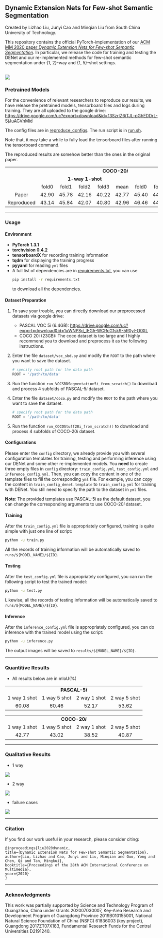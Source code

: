 ## Dynamic Extension Nets for Few-shot Semantic Segmentation
Created by Lizhao Liu, Junyi Cao and Minqian Liu from South China University of Technology.

This repository contains the official PyTorch-implementation of our [ACM MM 2020 paper *Dynamic Extension Nets for Few-shot Semantic Segmentation*](https://dl.acm.org/doi/10.1145/3394171.3413915). In particular, we release the code for training and testing the DENet and our re-implemented methods for few-shot semantic segmentation under {1, 2}-way and {1, 5}-shot settings. 

<br>

<img src="image/arch.png" align="center">

### Pretrained Models
For the convenience of relevant researchers to reproduce our results, we have release the pretrained models, tensorboard files and logs during training.
They are all uploaded to the google drive: https://drive.google.com/uc?export=download&id=13SzrlZ6iTJL-pGhEDDrL-SjJuAGVhMid

The config files are in [reproduce_configs](reproduce_configs).
The run script is in [run.sh](run.sh).

Note that, it may take a while to fully load the tensorboard files after running the tensorboard command.

The reproduced results are somehow better than the ones in the original paper.
<table>
<tr>
<td align='center' colspan=11><b>COCO-20<i>i</i></b></td>
</tr>
<tr>
<td align='center'></td>
<td align='center' colspan=5><b>1-way 1-shot</b></td>
<td align='center' colspan=5><b>1-way 5-shot</b></td>
</tr>
<tr>
<td align='center'></td>
<td align='center'>fold0</td>
<td align='center'>fold1</td>
<td align='center'>fold2</td>
<td align='center'>fold3</td>
<td align='center'>mean</td>
<td align='center'>fold0</td>
<td align='center'>fold1</td>
<td align='center'>fold2</td>
<td align='center'>fold3</td>
<td align='center'>mean</td>
</tr>
<tr>
<td align='center'>Paper</td>
<td align='center'>42.90</td>
<td align='center'>45.78</td>
<td align='center'>42.16</td>
<td align='center'>40.22</td>
<td align='center'>42.77</td>
<td align='center'>45.40 </td>
<td align='center'>44.86 </td>
<td align='center'>41.57 </td>
<td align='center'>40.26 </td>
<td align='center'>43.02</td>
</tr>
<tr>
<td align='center'>Reproduced</td>
<td align='center'>43.14</td>
<td align='center'>45.84</td>
<td align='center'>42.07</td>
<td align='center'>40.80</td>
<td align='center'>42.96</td>
<td align='center'>46.46</td>
<td align='center'>44.95</td>
<td align='center'>40.28</td>
<td align='center'>40.99</td>
<td align='center'>43.17</td>
</tr>
</table>

---
### Usage

#### Environment
- **PyTorch 1.3.1**
- **torchvision 0.4.2**
- **tensorboardX** for recording training information
- **tqdm** for displaying the training progress
- **pyyaml** for reading `yml` files
- A full list of dependencies are in [requirements.txt](requirements.txt), you can use
	```bash
	pip install -r requirements.txt
	```
	to download all the dependencies.

#### Dataset Preparation
1. To save your trouble, you can directly download our preprocessed datasets via google drive:
   
   * PASCAL VOC 5i (6.4GB): https://drive.google.com/uc?export=download&id=1uWNPSd_tEG5-WCRcG1sk9-5R0yI-O0XL
   * COCO 20i (23GB): The coco dataset is too large and I highly recommend you to download and preprocess it as the following instructions.
   
1. Enter the file `dataset/voc_sbd.py` and modify the `ROOT` to the path where you want to save the dataset.
	```python
	# specify root path for the data path
	ROOT = '/path/to/data'
	``` 
1. Run the function `run_VOCSBDSegmentation5i_from_scratch()` to download and process 4 subfolds of PASCAL-5*i* dataset.

1. Enter the file `dataset/coco.py` and modify the `ROOT` to the path where you want to save the dataset.
	```python
	# specify root path for the data path
	ROOT = '/path/to/data'
	``` 
1. Run the function `run_COCOStuff20i_from_scratch()` to download and process 4 subfolds of COCO-20*i* dataset.

#### Configurations
Please enter the `config` directory, we already provide you with several configuration templates for training, testing and performing inference using our DENet and some other re-implemented models. 
You **need** to create three empty files in `config` directory: `train_config.yml`, `test_config.yml` and `inference_config.yml`. Then, you can copy the content in one of the template files to fill the corresponding `yml` file. For example, you can copy the content in `train_config_denet.template` to `train_config.yml` for training with DENet. You still need to specify the path to the dataset in `yml` files.

**Note**: The provided templates use PASCAL-5*i* as the default dataset, you can change the corresponding arguments to use COCO-20*i* dataset.

#### Training
After the `train_config.yml` file is appropriately configured, training is quite simple with just one line of script:

```bash
python -u train.py
```

All the records of training information will be automatically saved to `runs/${MODEL_NAME}/${ID}`.

#### Testing
After the `test_config.yml` file is appropriately configured, you can run the following script to test the trained model:

```bash
python -u test.py
```

Likewise, all the records of testing information will be automatically saved to `runs/${MODEL_NAME}/${ID}`.

#### Inference
After the `inference_config.yml` file is appropriately configured, you can do inference with the trained model using the script:

```bash
python -u inference.py
```

The output images will be saved to `results/${MODEL_NAME}/${ID}`.

---

### Quantitive Results

- All results below are in mIoU(%)

<table>
<tr>
<td align='center' colspan=4><b>PASCAL-5<i>i</i></b></td>
</tr>
<tr>
<td align='center'>1 way 1 shot</td>
<td align='center'>1 way 5 shot</td>
<td align='center'>2 way 1 shot</td>
<td align='center'>2 way 5 shot</td>
</tr>
<tr>
<td align='center'>60.08</td>
<td align='center'>60.46</td>
<td align='center'>52.17</td>
<td align='center'>53.62</td>
</tr>
</table>

<table>
<tr>
<td align='center' colspan=4><b>COCO-20<i>i</i></b></td>
</tr>
<tr>
<td align='center'>1 way 1 shot</td>
<td align='center'>1 way 5 shot</td>
<td align='center'>2 way 1 shot</td>
<td align='center'>2 way 5 shot</td>
</tr>
<tr>
<td align='center'>42.77</td>
<td align='center'>43.02</td>
<td align='center'>38.52</td>
<td align='center'>40.87</td>
</tr>
</table>

---

### Qualitative Results

- 1 way

<img src="image/qualitative.png" align="center">


- 2 way

<img src="image/2way.png" align="center">

- failure cases

<img src="image/failure.png" align="center">

---

### Citation
If you find our work useful in your research, please consider citing:
		  
	@inproceedings{liu2020dynamic, 
	title={Dynamic Extension Nets for Few-shot Semantic Segmentation},
	author={Liu, Lizhao and Cao, Junyi and Liu, Minqian and Guo, Yong and Chen, Qi and Tan, Mingkui}, 
	booktitle={Proceedings of the 28th ACM International Conference on Multimedia},  
	year={2020}
	}

---

### Acknowledgments

This work was partially supported by Science and Technology Program of Guangzhou, China under Grants 202007030007, Key-Area Research and Development Program of Guangdong Province 2019B010155001, National Natural Science Foundation of China (NSFC) 61836003 (key project), Guangdong 2017ZT07X183, Fundamental Research Funds for the Central Universities D2191240.
